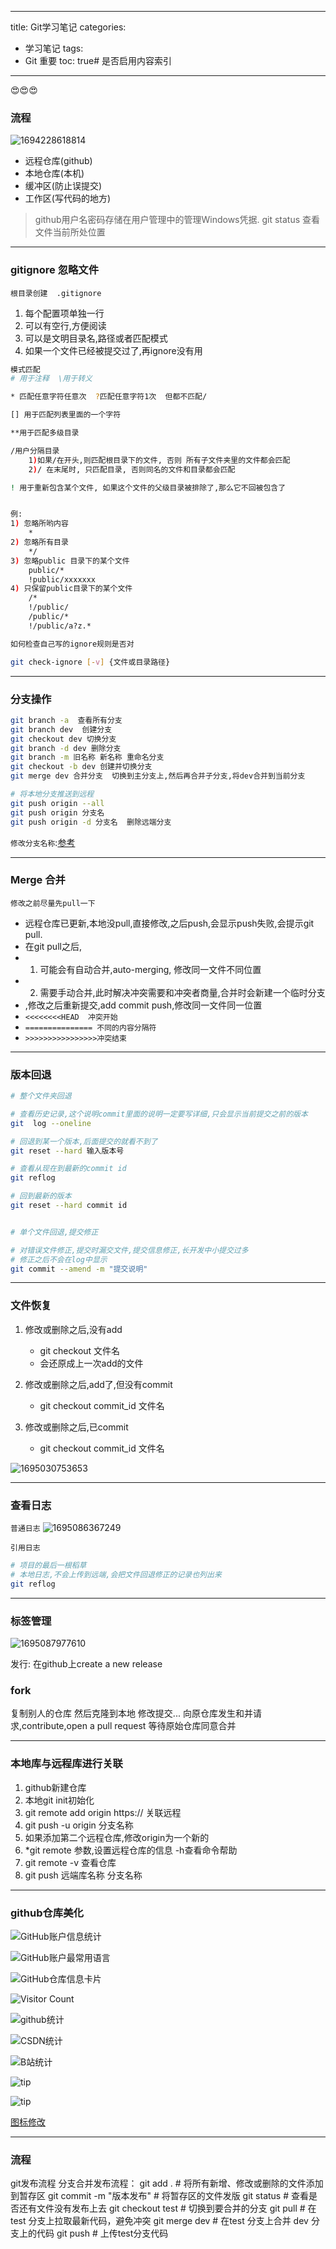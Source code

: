 
---
title: Git学习笔记
categories:
  - 学习笔记
tags:
  - Git 重要
toc: true# 是否启用内容索引
---
😍😍😍
### 流程

![1694228618814](image/Git/1694228618814.png)


- 远程仓库(github)
- 本地仓库(本机)
- 缓冲区(防止误提交)
- 工作区(写代码的地方)


>github用户名密码存储在用户管理中的管理Windows凭据.
git status 查看文件当前所处位置
---

### gitignore 忽略文件

`根目录创建  .gitignore`
1. 每个配置项单独一行
2. 可以有空行,方便阅读
3. 可以是文明目录名,路径或者匹配模式
4. 如果一个文件已经被提交过了,再ignore没有用

```bash
模式匹配
# 用于注释  \用于转义

* 匹配任意字符任意次  ?匹配任意字符1次  但都不匹配/

[] 用于匹配列表里面的一个字符

**用于匹配多级目录

/用户分隔目录
    1)如果/在开头,则匹配根目录下的文件, 否则 所有子文件夹里的文件都会匹配
    2)/ 在末尾时, 只匹配目录, 否则同名的文件和目录都会匹配

! 用于重新包含某个文件, 如果这个文件的父级目录被排除了,那么它不回被包含了


例:
1) 忽略所哟内容   
    *
2) 忽略所有目录   
    */
3) 忽略public 目录下的某个文件   
    public/*
    !public/xxxxxxx
4) 只保留public目录下的某个文件
    /*
    !/public/
    /public/*
    !/public/a?z.*

如何检查自己写的ignore规则是否对

git check-ignore [-v] {文件或目录路径}

```



---

### 分支操作

```bash
git branch -a  查看所有分支
git branch dev  创建分支
git checkout dev 切换分支
git branch -d dev 删除分支
git branch -m 旧名称 新名称 重命名分支
git checkout -b dev 创建并切换分支
git merge dev 合并分支  切换到主分支上,然后再合并子分支,将dev合并到当前分支

# 将本地分支推送到远程
git push origin --all
git push origin 分支名
git push origin -d 分支名  删除远端分支

```
`修改分支名称`:[参考](https://blog.jiabh.cn/2021/rename-branch-from-main-to-master/#:~:text=%E5%8F%AF%E4%BB%A5%E7%9C%8B%E5%88%B0%EF%BC%9A-,%E5%9C%A8GitHub%E4%B8%8A%E5%B0%86%E9%BB%98%E8%AE%A4%E5%88%86%E6%94%AF%E4%BF%AE%E6%94%B9%E4%B8%BA%20master,%E4%BA%86%E9%BB%98%E8%AE%A4%E5%88%86%E6%94%AF%E7%9A%84%E4%BF%AE%E6%94%B9%E3%80%82)

---

### Merge 合并

`修改之前尽量先pull一下`

- 远程仓库已更新,本地没pull,直接修改,之后push,会显示push失败,会提示git pull.
- 在git pull之后,
- 1. 可能会有自动合并,auto-merging, 修改同一文件不同位置
- 2. 需要手动合并,此时解决冲突需要和冲突者商量,合并时会新建一个临时分支
- ,修改之后重新提交,add commit push,修改同一文件同一位置
- `<<<<<<<<HEAD  冲突开始`
- `=============== 不同的内容分隔符`
- `>>>>>>>>>>>>>>>>冲突结束`

---

### 版本回退

```bash
# 整个文件夹回退

# 查看历史记录,这个说明commit里面的说明一定要写详细,只会显示当前提交之前的版本
git  log --oneline

# 回退到某一个版本,后面提交的就看不到了
git reset --hard 输入版本号

# 查看从现在到最新的commit id
git reflog 

# 回到最新的版本
git reset --hard commit id


# 单个文件回退,提交修正

# 对错误文件修正,提交时漏交文件,提交信息修正,长开发中小提交过多
# 修正之后不会在log中显示
git commit --amend -m "提交说明"

```
---

### 文件恢复

1. 修改或删除之后,没有add
    - git checkout 文件名
    - 会还原成上一次add的文件

2. 修改或删除之后,add了,但没有commit
    - git checkout commit_id 文件名

3. 修改或删除之后,已commit
    - git checkout commit_id 文件名

![1695030753653](image/Git/1695030753653.png)

---

### 查看日志


`普通日志`
![1695086367249](image/Git/1695086367249.png)

`引用日志`

```bash
# 项目的最后一根稻草
# 本地日志,不会上传到远端,会把文件回退修正的记录也列出来
git reflog


```

---

### 标签管理
![1695087977610](image/Git/1695087977610.png)

发行: 在github上create a new release

### fork
复制别人的仓库
然后克隆到本地
修改提交...
向原仓库发生和并请求,contribute,open a pull request
等待原始仓库同意合并


---

### 本地库与远程库进行关联

1. github新建仓库
2. 本地git init初始化
3. git remote add origin https://  关联远程
4. git push -u origin 分支名称
5. 如果添加第二个远程仓库,修改origin为一个新的
6. *git remote 参数,设置远程仓库的信息  -h查看命令帮助
7. git remote -v 查看仓库
8. git push 远端库名称 分支名称

---


### github仓库美化
![GitHub账户信息统计](https://github-stats.ubrong.com/api?username=gladdduck&show_icons=true&theme=tokyonight) 


![GitHub账户最常用语言](https://github-stats.ubrong.com/api/top-langs/?username=gladdduck&layout=compact&theme=tokyonight) 

![GitHub仓库信息卡片](https://github-stats.ubrong.com/api/pin/?username=gladdduck&repo=HotelManagement&theme=dark) 

![Visitor Count](https://profile-counter.glitch.me/{gladdduck}/count.svg) 

![github统计](https://stats.justsong.cn/api/github?username=gladdduck&theme=dark&lang=zh-CN)

![CSDN统计](https://stats.justsong.cn/api/csdn?id=weixin_44151595&theme=dark&lang=zh-CN)

![B站统计](https://stats.justsong.cn/api/bilibili/?id=384115063&theme=dark&lang=zh-CN) 

![tip](https://badgen.net/badge/php/8.1/orange?icon=php)

![tip](https://badgen.net/badge/python/3.1.6/green?icon=packagephobia) 

[图标修改](https://badgen.net/)


---
### 流程 

git发布流程
分支合并发布流程：
git add .			# 将所有新增、修改或删除的文件添加到暂存区
git commit -m "版本发布" # 将暂存区的文件发版
git status 			# 查看是否还有文件没有发布上去
git checkout test	# 切换到要合并的分支
git pull			# 在test 分支上拉取最新代码，避免冲突
git merge dev   	# 在test 分支上合并 dev 分支上的代码
git push			# 上传test分支代码
